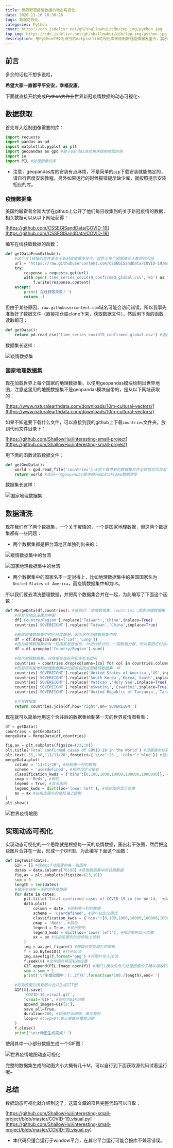 ```yaml
---
title: 世界新冠疫情数据的动态可视化
date: 2020-11-16 10:36:28
tags: 数据可视化
categories: Python
cover: https://cdn.jsdelivr.net/gh/shallowhui/cdn/top_img/python.jpg
top_img: https://cdn.jsdelivr.net/gh/shallowhui/cdn/top_img/python.jpg
description: 用Python中较为流行的matplotlib可视化库来绘制新冠疫情爆发至今，展示世界疫情变化情况的动态可视化地图。
---
```

## 前言

多余的话也不想多说哈，

**希望大家一直都平平安安，幸福安康。**

下面就直接开始完成~~Python大作业~~世界新冠疫情数据的动态可视化~

## 数据获取

首先导入绘制图像需要的库：

```python
import requests
import pandas as pd
import matplotlib.pyplot as plt
import geopandas as gpd #基于pandas库的用来绘制地图的库
import io
import PIL #处理图像的库
```

+ 注意，geopandas库的安装有点麻烦，不是简单的`pip`下载安装就能搞定的，请自行百度安装教程。另外如果运行的时候报错提示缺少库，就按照提示安装相应的库。

### 疫情数据集

美国约翰霍普金斯大学在github上公开了他们每日收集到的关于新冠疫情的数据，相关数据可以从以下网址获得：

[https://github.com/CSSEGISandData/COVID-19](https://github.com/CSSEGISandData/COVID-19)

编写在线获取数据的函数：

``` python
def getDataFromGithub():
    #这个url链接的文件是关于新冠疫情爆发至今，世界上每个国家确诊人数的时间线
    url = 'https://raw.githubusercontent.com/CSSEGISandData/COVID-19/master/csse_covid_19_data/csse_covid_19_time_series/time_series_covid19_confirmed_global.csv'
    try:
        response = requests.get(url)
        with open('time_series_covid19_confirmed_global.csv','wb') as f:
            f.write(response.content)
    except:
        print('在线获取失败！')
        return -1
```

但由于某些原因，`raw.githubusercontent.com`域名可能会访问错误，所以我事先准备好了数据文件（直接把仓库clone下来，获取数据文件），然后用下面的函数读取即可：

```python
def getData():
    return pd.read_csv('time_series_covid19_confirmed_global.csv') #返回一个pandas的DataFrame数据类型
```

数据集长这样：

![疫情数据集](https://cdn.jsdelivr.net/gh/shallowhui/cdn/img/covid19/casesdata.png)

### 国家地理数据集

现在加载世界上每个国家的地理数据集，以便用geopandas模块绘制出世界地图，注意这里用的地图数据集不是geopandas模块自带的，是从以下网址获取的：

[https://www.naturalearthdata.com/downloads/10m-cultural-vectors/](https://www.naturalearthdata.com/downloads/10m-cultural-vectors/)

如果不知道要下载什么文件，可以直接到我的github上下载`countries`文件夹，放到代码文件目录下：

[https://github.com/ShallowHui/interesting-small-project](https://github.com/ShallowHui/interesting-small-project)

用下面的函数读取数据文件：

```python
def getGeoData():
    world = gpd.read_file('countries') #将下载得到的数据集文件全部放在同目录下的countries文件夹下，然后用geopandas模块读取
    return world #返回一个geopandas模块的GeoDataFrame数据类型
```

数据集长这样：

![国家地理数据集](https://cdn.jsdelivr.net/gh/shallowhui/cdn/img/covid19/countriesdata.png)

## 数据清洗

现在我们有了两个数据集，一个关于疫情的，一个是国家地理数据，但这两个数据集都有一些问题：

+ 两个数据集都是把台湾地区单独列出来的：

![疫情数据集中的台湾](https://cdn.jsdelivr.net/gh/shallowhui/cdn/img/covid19/cases_taiwan.png)

![国家地理数据集中的台湾](https://cdn.jsdelivr.net/gh/shallowhui/cdn/img/covid19/cases_taiwan.png)

+ 两个数据集中的国家名不一定对得上，比如地理数据集中的美国国家名为`United States of America`，而疫情数据集中却为`US`。

所以我们要去清洗整理数据，并把两个数据集合并在一起，为此编写了下面这个函数：

```python
def MergeData(df,countries): #接收df：疫情数据集，countries：国家地理数据集
    #将台湾地区设置为中国
    df['Country/Region'].replace('Taiwan*','China',inplace=True)
    countries['SOVEREIGNT'].replace('Taiwan','China',inplace=True)
    
    #删除疫情数据集中的经纬度数据，因为这在地理数据集中有
    df = df.drop(columns=['Lat','Long'])
    #因为疫情数据集中有一些国家是按省份、州进行统计的，一国数据分散，所以要把它们合并
    df = df.groupby('Country/Region').sum()
    
    #简化地理数据集，只用保留坐标列和主权名即可
    countries = countries.drop(columns=[col for col in countries.columns if col not in ['SOVEREIGNT','geometry']])
    #然后尽可能地将地理数据集中的国家名改成跟疫情数据集一样
    countries['SOVEREIGNT'].replace('United States of America','US',inplace=True)
    countries['SOVEREIGNT'].replace('South Korea','Korea, South',inplace=True)
    countries['SOVEREIGNT'].replace('Vatican','Holy See',inplace=True)
    countries['SOVEREIGNT'].replace('eSwatini','Eswatini',inplace=True)
    countries['SOVEREIGNT'].replace('United Republic of Tanzania','Tanzania',inplace=True)
    
    #合并数据集
    return countries.join(df,how='right',on='SOVEREIGNT')
```

现在就可以简单地用这个合并后的数据集绘制某一天的世界疫情图看看：

``` python
df = getData()
countries = getGeoData()
mergeData = MergeData(df,countries)

fig,ax = plt.subplots(figsize=(23,10))
plt.title('Total confirmed cases of COVID-19 in the World') #设置画布标题
plt.text(-35,-30,'11/11/20',fontdict={'size':26 , 'color':'blue'}) #显示当前日期
mergeData.plot(
    column = '11/11/20', #绘制哪一列的数据
    scheme = 'userdefined', #用户自定义模式
    classification_kwds = {'bins':[0,100,1000,10000,100000,1000000]}, #定义分位点，即疫情严重程度
    cmap = 'Reds', #颜色
    legend = True, #显示图例
    legend_kwds = dict(loc='lower left'), #指定图例显示位置
    ax = ax #在指定画布的坐标轴上绘制
)
plt.show()
```

![世界疫情地图](https://cdn.jsdelivr.net/gh/shallowhui/cdn/img/covid19/output_17_1.png)

## 实现动态可视化

实现动态可视化的一个思路就是根据每一天的疫情数据，画出若干张图，然后把这些图片合并在一起，形成一个GIF图，为此编写下面这个函数：

``` python
def ImgToGif(data):
    GIF = [] #保存gif动图里的每一张图片
    dates = data.columns[76:86] #获取数据集中的日期数据
    fig,ax = plt.subplots(figsize=(23,10))
    sum = 0
    length = len(dates)
    #循环生成每一天的世界疫情图
    for date in dates:
        plt.title('Total confirmed cases of COVID-19 in the World, '+date,fontdict={'size':30}) #设置画布标题
        data.plot(
            column = date, #绘制哪一列的数据
            scheme = 'userdefined', #用户自定义模式
            classification_kwds = {'bins':[0,100,1000,10000,100000,1000000]}, #定义分位点，即疫情严重程度
            cmap = 'Reds', #颜色
            legend = True, #显示图例
            legend_kwds = dict(loc='lower left'), #指定图例显示位置
            ax = ax #在指定画布的坐标轴上绘制
        )
        img = ax.get_figure() #获取绘制完成后的画布
        f = io.BytesIO() #打开IO流
        img.savefig(f,format='png') #将图片写入IO流
        f.seek(0) #文件指针移回初始位置
        GIF.append(PIL.Image.open(f)) #用PIL模块的专门处理图像的子模块读取IO流，并将流式数据转化成PngImageFile数据类型存放到GIF列表中
        sum = sum + 1
        print('\r生成动图中：{:.2f}%'.format(sum*100./length),end='')
        
    #将列表里的所有图片合并生成GIT图
    GIF[0].save(
        'COVID-19_visual.gif',
        format='GIF', #保存为GIF动图
        append_images=GIF[1:],
        save_all=True,
        duration=200, #动图时间间隔，单位毫秒
        loop=0 #loop=0代表无限循环播放动图
    )
    f.close()
    print('\n\r动图生成完成！')
```

使用其中一小部分数据生成一个GIF图：

![世界疫情地图动态可视化](https://cdn.jsdelivr.net/gh/shallowhui/cdn/img/covid19/COVID-19_visual.gif)

完整的数据集生成的动图大小大概有几十M，可以自行到下面获取源代码试着运行哦~

## 总结

数据动态可视化就介绍到这了，这篇文章的项目完整代码可以自取：

[https://github.com/ShallowHui/interesting-small-project/blob/master/COVID-19_visual.py](https://github.com/ShallowHui/interesting-small-project/blob/master/COVID-19_visual.py)

+ 本代码只适合运行于window平台，在其它平台运行可能会报库不兼容错误。